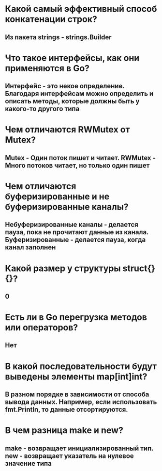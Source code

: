 # Какой самый эффективный способ конкатенации строк?
## Из пакета strings - strings.Builder
# Что такое интерфейсы, как они применяются в Go?
## Интерфейс - это некое определение. Благодаря интерфейсам можно определить и описать методы, которые должны быть у какого-то другого типа
# Чем отличаются RWMutex от Mutex?
## Mutex - Один поток пишет и читает. RWMutex - Много потоков читает, но только один пишет
# Чем отличаются буферизированные и не буферизированные каналы?
## Небуферизированные каналы - делается пауза, пока не прочитают данные из канала. Буферизированные - делается пауза, когда канал заполнен
# Какой размер у структуры struct{}{}?
## 0
# Есть ли в Go перегрузка методов или операторов?
## Нет
# В какой последовательности будут выведены элементы map[int]int?
## В разном порядке в зависимости от способа вывода данных. Например, если использовать fmt.Println, то данные отсортируются.
# В чем разница make и new?
## make - возвращает инициализированный тип. new - возвращает указатель на нулевое значение типа
